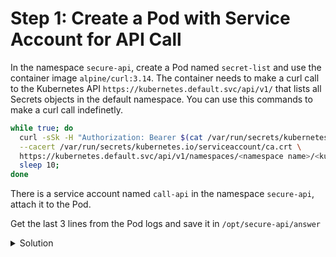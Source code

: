 # Step 1: Create a Pod with Service Account for API Call

In the namespace `secure-api`, create a Pod named `secret-list` and use the container image `alpine/curl:3.14`. The container needs to make a curl call to the Kubernetes API `https://kubernetes.default.svc/api/v1/` that lists all Secrets objects in the default namespace. You can use this commands to make a curl call indefinetly.
```bash
while true; do
  curl -sSk -H "Authorization: Bearer $(cat /var/run/secrets/kubernetes.io/serviceaccount/token)" \
  --cacert /var/run/secrets/kubernetes.io/serviceaccount/ca.crt \
  https://kubernetes.default.svc/api/v1/namespaces/<namespace name>/<kubernetes object name>;
  sleep 10;
done
```

There is a service account named `call-api` in the namespace `secure-api`, attach it to the Pod.

Get  the last 3 lines from the Pod logs and save it in `/opt/secure-api/answer`


<details>
  <summary>Solution</summary>

* Create the Pod manifest:
```yaml
apiVersion: v1
kind: Pod
metadata:
  name: secret-list
  namespace: secure-api
spec:
  serviceAccountName: call-api
  containers:
  - name: curl
    image: alpine/curl:3.14
    command: ["/bin/sh", "-c"]
    args:
    - while true; do
        curl -sSk -H "Authorization: Bearer $(cat /var/run/secrets/kubernetes.io/serviceaccount/token)" \
        --cacert /var/run/secrets/kubernetes.io/serviceaccount/ca.crt \
        https://kubernetes.default.svc/api/v1/namespaces/default/secrets;
        sleep 10;
      done
```

* Apply the Pod manifest: `kubectl apply -f secret-list.yaml`

* Inspect the container logs after the Pod has started: `kubectl logs -f secret-list -n secure-api`

* Save the last 3 line of the container logs: `kubectl logs secret-list -n secure-api | tail -3 > /opt/secure-api/answer`

</details>
